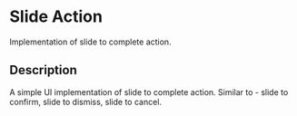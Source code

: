 # Slide Action

Implementation of slide to complete action.

## Description
A simple UI implementation of slide to complete action. Similar to - slide to confirm, slide to dismiss, slide to cancel.
